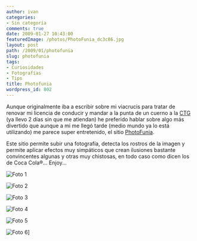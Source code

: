 ```yaml
---
author: ivan
categories:
- Sin categoría
comments: true
date: 2009-01-27 10:43:00
featuredImage: /photos/PhotoFunia_dc3c86.jpg
layout: post
path: /2009/01/photofunia
slug: photofunia
tags:
- Curiosidades
- Fotografías
- Tips
title: Photofunia
wordpress_id: 802
---
```


Aunque originalmente iba a escribir sobre mi viacrucis para tratar de renovar mi licencia de conducir y mandar a la punta de un cuerno a la [CTG](https://www.ctg.gov.ec/) (ya llevo 2 días sin que me atiendan) he preferido hablar sobre algo más divertido que aunque a mi me llegó tarde (medio mundo ya lo está utilizando) me parece super entretenido, el sitio [PhotoFunia](https://www.photofunia.com/).

Este sitio permite subir una fotografía, detecta los rostros de la imagen y permite aplicar efectos muy simpáticos que crean ilusiones bastante convincentes algunas y otras muy chistosas, en todo caso como dicen los de Coca Cola®... Enjoy...

![Foto 1](/photos/PhotoFunia_dc3c86.jpg)

![Foto 2](/photos/PhotoFunia_dbe519.jpg)

![Foto 3](/photos/PhotoFunia_dbf320.jpg)

![Foto 4](/photos/PhotoFunia_dbf48b.jpg)

![Foto 5](/photos/Photofunia_cr.jpg)

![Foto 6](/photos/Photofunia_kZgMg.jpg)]